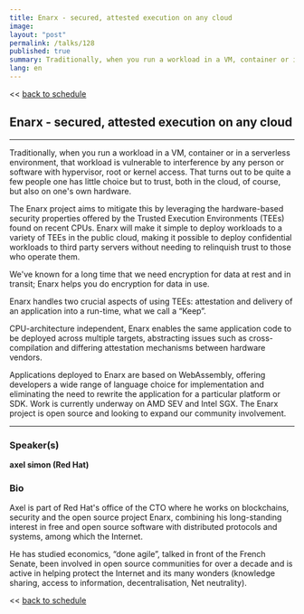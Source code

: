 ```yaml
---
title: Enarx - secured, attested execution on any cloud
image: 
layout: "post"
permalink: /talks/128
published: true
summary: Traditionally, when you run a workload in a VM, container or in a serverless environment, that wo…
lang: en
---
```

<< [back to schedule](/schedule/)

## Enarx - secured, attested execution on any cloud
---


Traditionally, when you run a workload in a VM, container or in a serverless environment, that workload is vulnerable to interference by any person or software with hypervisor, root or kernel access. That turns out to be quite a few people one has little choice but to trust, both in the cloud, of course, but also on one's own hardware.

The Enarx project aims to mitigate this by leveraging the hardware-based security properties offered by the Trusted Execution Environments (TEEs) found on recent CPUs. Enarx will make it simple to deploy workloads to a variety of TEEs in the public cloud, making it possible to deploy confidential workloads to third party servers without needing to relinquish trust to those who operate them.

We've known for a long time that we need encryption for data at rest and in transit; Enarx helps you do encryption for data in use.

Enarx handles two crucial aspects of using TEEs: attestation and delivery of an application into a run-time, what we call a “Keep”.

CPU-architecture independent, Enarx enables the same application code to be deployed across multiple targets, abstracting issues such as cross-compilation and differing attestation mechanisms between hardware vendors.

Applications deployed to Enarx are based on WebAssembly, offering developers a wide range of language choice for implementation and eliminating the need to rewrite the application for a particular platform or SDK. Work is currently underway on AMD SEV and Intel SGX.
The Enarx project is open source and looking to expand our community involvement.

---
### Speaker(s)


**axel simon (Red Hat)**

### Bio
Axel is part of Red Hat's office of the CTO where he works on blockchains, security and the open source project Enarx, combining his long-standing interest in free and open source software with distributed protocols and systems, among which the Internet.

He has studied economics, “done agile”, talked in front of the French Senate, been involved in open source communities for over a decade and is active in helping protect the Internet and its many wonders (knowledge sharing, access to information, decentralisation, Net neutrality).

<< [back to schedule](/schedule/)